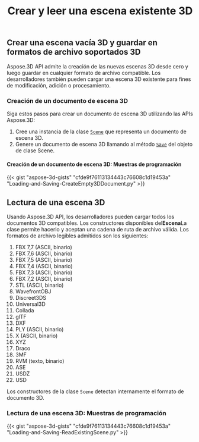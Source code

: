 ﻿---
title: Crear y leer una escena existente 3D
type: docs
weight: 10
url: /es/python-net/create-and-read-an-existing-3d-scene/
description: Aspose.3D API admite la creación de las nuevas escenas 3D desde cero y luego guardar en cualquier formato de archivo compatible. Los desarrolladores también pueden cargar una escena 3D existente para fines de modificación, adición o procesamiento.
---
## **Crear una escena vacía 3D y guardar en formatos de archivo soportados 3D**
Aspose.3D API admite la creación de las nuevas escenas 3D desde cero y luego guardar en cualquier formato de archivo compatible. Los desarrolladores también pueden cargar una escena 3D existente para fines de modificación, adición o procesamiento.
### **Creación de un documento de escena 3D**
Siga estos pasos para crear un documento de escena 3D utilizando las APIs Aspose.3D:

1. Cree una instancia de la clase [`Scene`](https://reference.aspose.com/3d/net/aspose.threed/scene) que representa un documento de escena 3D.
1. Genere un documento de escena 3D llamando al método [`Save`](https://reference.aspose.com/3d/net/aspose.threed/scene/methods/save) del objeto de clase Scene.
#### **Creación de un documento de escena 3D: Muestras de programación**


{{< gist "aspose-3d-gists" "cfde9f76113134443c76608c1d19453a" "Loading-and-Saving-CreateEmpty3DDocument.py" >}}
## **Lectura de una escena 3D**
Usando Aspose.3D API, los desarrolladores pueden cargar todos los documentos 3D compatibles. Los constructores disponibles del**Escena**La clase permite hacerlo y aceptan una cadena de ruta de archivo válida. Los formatos de archivo legibles admitidos son los siguientes:

1. FBX 7,7 (ASCII, binario)
1. FBX 7,6 (ASCII, binario)
1. FBX 7,5 (ASCII, binario)
1. FBX 7,4 (ASCII, binario)
1. FBX 7,3 (ASCII, binario)
1. FBX 7,2 (ASCII, binario)
1. STL (ASCII, binario)
1. WavefrontOBJ
1. Discreet3DS
1. Universal3D
1. Collada
1. glTF
1. DXF
1. PLY (ASCII, binario)
1. X (ASCII, binario)
1. XYZ
1. Draco
1. 3MF
1. RVM (texto, binario)
1. ASE
1. USDZ
1. USD

Los constructores de la clase `Scene` detectan internamente el formato de documento 3D.
### **Lectura de una escena 3D: Muestras de programación**
{{< gist "aspose-3d-gists" "cfde9f76113134443c76608c1d19453a" "Loading-and-Saving-ReadExistingScene.py" >}}
